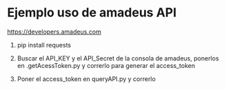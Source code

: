 # Ejemplo uso de amadeus API
https://developers.amadeus.com

1) pip install requests

2) Buscar el API_KEY y el API_Secret de la consola de amadeus, ponerlos en .getAcessToken.py y correrlo para generar el access_token

3) Poner el access_token en queryAPI.py y correrlo